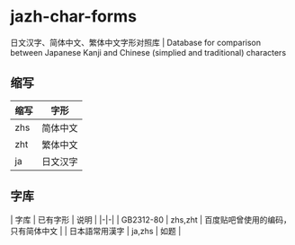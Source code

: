 # jazh-char-forms
日文汉字、简体中文、繁体中文字形对照库 | Database for comparison between Japanese Kanji and Chinese (simplied and traditional) characters

## 缩写
| 缩写 | 字形 |
|-|-|
| zhs | 简体中文 |
| zht | 繁体中文 |
| ja | 日文汉字 |

## 字库
| 字库 | 已有字形 | 说明 |
|-|-|
| GB2312-80 | zhs,zht | 百度贴吧曾使用的编码，只有简体中文 |
| 日本語常用漢字 | ja,zhs | 如题 |
